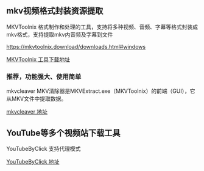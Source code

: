 ## mkv视频格式封装资源提取

MKVToolnix 格式制作和处理的工具，支持将多种视频、音频、字幕等格式封装成mkv格式，支持提取mkv内音频及字幕到文件

https://mkvtoolnix.download/downloads.html#windows

[MKVToolnix 工具下载地址](https://mkvtoolnix.download/windows/releases/)

### 推荐，功能强大、使用简单
mkvcleaver MKV清除器是MKVExtract.exe（MKVToolnix）的前端（GUI），它从MKV文件中提取数据。

[mkvcleaver 地址](https://blogs.sapib.ca/apps/mkvcleaver/)

## YouTube等多个视频站下载工具

YouTubeByClick 支持代理模式

[YouTubeByClick 地址](https://www.byclickdownloader.com/youtube-downloader-software.php)

